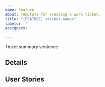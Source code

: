 ```yaml
---
name: Feature
about: Template for creating a work ticket.
title: "[FEATURE] <ticket-name>"
labels: ''
assignees: ''

---
```


Ticket summary sentence

## Details

## User Stories
